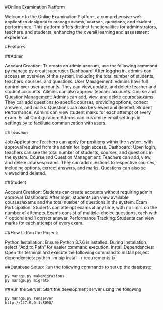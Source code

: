#Online Examination Platform

Welcome to the Online Examination Platform, a comprehensive web application designed to manage exams, courses, questions, and student performance. This platform offers distinct functionalities for administrators, teachers, and students, enhancing the overall learning and assessment experience.

#Features

##Admin

Account Creation: To create an admin account, use the following command: py manage.py createsuperuser.
Dashboard: After logging in, admins can access an overview of the system, including the total number of students, teachers, courses, and questions.
User Management: Admins have full control over user accounts. They can view, update, and delete teacher and student accounts. Admins can also approve teacher accounts.
Course and Question Management: Admins can add, view, and delete courses/exams. They can add questions to specific courses, providing options, correct answers, and marks. Questions can also be viewed and deleted.
Student Performance: Admins can view student marks for each attempt of every exam.
Email Configuration: Admins can customize email settings in settings.py to facilitate communication with users.

##Teacher:

Job Application: Teachers can apply for positions within the system, with approval required from the admin for login access.
Dashboard: Upon login, teachers can see the total number of students, courses, and questions in the system.
Course and Question Management: Teachers can add, view, and delete courses/exams. They can add questions to respective courses, including options, correct answers, and marks. Questions can also be viewed and deleted.

##Student

Account Creation: Students can create accounts without requiring admin approval.
Dashboard: After login, students can view available courses/exams and the total number of questions in the system.
Exam Participation: Students can attempt exams at any time, with no limits on the number of attempts. Exams consist of multiple-choice questions, each with 4 options and 1 correct answer.
Performance Tracking: Students can view marks for each attempt of every exam.

##How to Run the Project:

Python Installation: Ensure Python 3.7.6 is installed. During installation, select "Add to Path" for easier command execution.
Install Dependencies: Open the terminal and execute the following command to install project dependencies:
python -m pip install -r requirements.txt

##Database Setup: Run the following commands to set up the database:

    py manage.py makemigrations
    py manage.py migrate

##Run the Server: Start the development server using the following

    py manage.py runserver
    http://127.0.0.1:8000/



